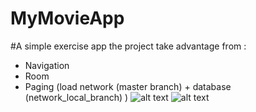 # MyMovieApp
#A simple exercise app 
the project take advantage from : 
+ Navigation 
+ Room 
+ Paging (load network (master branch) + database (network_local_branch) )
![alt text](https://i.imgur.com/25mU8SZ.jpg)
![alt text](https://i.imgur.com/mD5Pa3W.jpg)
